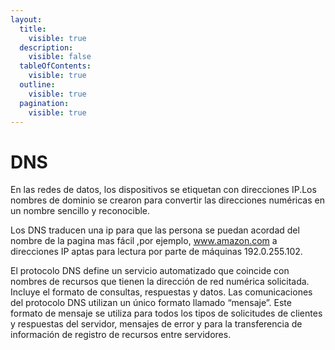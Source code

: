 ```yaml
---
layout:
  title:
    visible: true
  description:
    visible: false
  tableOfContents:
    visible: true
  outline:
    visible: true
  pagination:
    visible: true
---
```


# DNS

En las redes de datos, los dispositivos se etiquetan con direcciones IP.Los nombres de dominio se crearon para convertir las direcciones numéricas en un nombre sencillo y reconocible.

Los DNS traducen una ip para que las persona se puedan acordad del nombre de la pagina mas fácil ,por ejemplo, www.amazon.com a direcciones IP aptas para lectura por parte de máquinas 192.0.255.102.

El protocolo DNS define un servicio automatizado que coincide con nombres de recursos que tienen la dirección de red numérica solicitada. Incluye el formato de consultas, respuestas y datos. Las comunicaciones del protocolo DNS utilizan un único formato llamado “mensaje”. Este formato de mensaje se utiliza para todos los tipos de solicitudes de clientes y respuestas del servidor, mensajes de error y para la transferencia de información de registro de recursos entre servidores.
